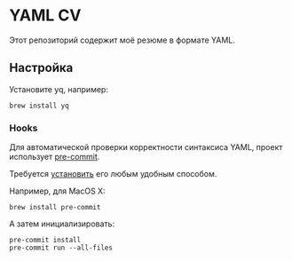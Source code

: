 # YAML CV
Этот репозиторий содержит моё резюме в формате YAML.

## Настройка

Установите yq, например:
```shell
brew install yq
```


### Hooks
Для автоматической проверки корректности синтаксиса YAML, проект использует [pre-commit](https://pre-commit.com).

Требуется [установить](https://pre-commit.com/#installation) его любым удобным способом.

Например, для MacOS X:
```shell
brew install pre-commit
```

А затем инициализировать:
```shell
pre-commit install
pre-commit run --all-files
```
